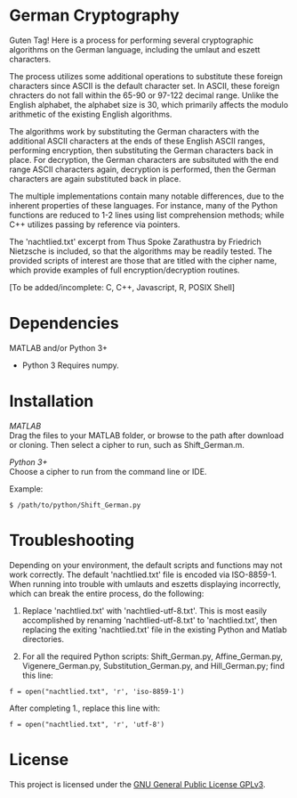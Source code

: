 # German Cryptography

Guten Tag!  Here is a process for performing several cryptographic algorithms on the German language, including the umlaut and eszett characters.  

The process utilizes some additional operations to substitute these foreign characters since ASCII is the default character set.  In ASCII, these foreign chracters do not fall within the 65-90 or 97-122 decimal range.  Unlike the English alphabet, the alphabet size is 30, which primarily affects the modulo arithmetic of the existing English algorithms.

The algorithms work by substituting the German characters with the additional ASCII characters at the ends of these English ASCII ranges, performing encryption, then substituting the German characters back in place.  For decryption, the German characters are subsituted with the end range ASCII characters again, decryption is performed, then the German characters are again substituted back in place.

The multiple implementations contain many notable differences, due to the inherent properties of these languages.  For instance, many of the Python functions are reduced to 1-2 lines using list comprehension methods; while C++ utilizes passing by reference via pointers.

The 'nachtlied.txt' excerpt from Thus Spoke Zarathustra by Friedrich Nietzsche is included, so that the algorithms may be readily tested.  The provided scripts of interest are those that are titled with the cipher name, which provide examples of full encryption/decryption routines.  

[To be added/incomplete: C, C++, Javascript, R, POSIX Shell]  

Dependencies 
===
MATLAB and/or Python 3+
* Python 3 Requires numpy.  

Installation
===
*MATLAB*  
Drag the files to your MATLAB folder, or browse to the path after download or cloning.  Then select a cipher to run, such as Shift_German.m.

*Python 3+*  
Choose a cipher to run from the command line or IDE.  

Example:
```
$ /path/to/python/Shift_German.py
```
Troubleshooting
===

Depending on your environment, the default scripts and functions may not work correctly.  The default 'nachtlied.txt' file is encoded via ISO-8859-1.  When running into trouble with umlauts and eszetts displaying incorrectly, which can break the entire process, do the following:

1. Replace 'nachtlied.txt' with 'nachtlied-utf-8.txt'.  This is most easily accomplished by renaming 'nachtlied-utf-8.txt' to 'nachtlied.txt', then replacing the exiting 'nachtlied.txt' file in the existing Python and Matlab directories.

2. For all the required Python scripts: Shift_German.py, Affine_German.py, Vigenere_German.py, Substitution_German.py, and Hill_German.py; find this line: 
```
f = open("nachtlied.txt", 'r', 'iso-8859-1')  
```
After completing 1., replace this line with:  
```
f = open("nachtlied.txt", 'r', 'utf-8')  
```
License
===

This project is licensed under the [GNU General Public License GPLv3](https://www.gnu.org/licenses/gpl-3.0.en.html).

